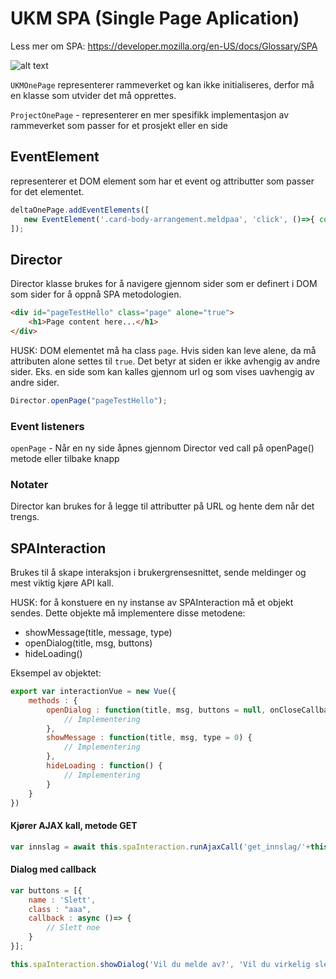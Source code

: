 # UKM SPA (Single Page Aplication)

Less mer om SPA: https://developer.mozilla.org/en-US/docs/Glossary/SPA


![alt text](https://github.com/UKMNorge/ukm-onepage-js/blob/main/docs/diagram-ukm-one-page.png?raw=true)


`UKMOnePage` representerer rammeverket og kan ikke initialiseres, derfor må en klasse som utvider det må opprettes.


`ProjectOnePage` - representerer en mer spesifikk implementasjon av rammeverket som passer for et prosjekt eller en side

## EventElement
representerer et DOM element som har et event og attributter som passer for det elementet.

```js
deltaOnePage.addEventElements([
   new EventElement('.card-body-arrangement.meldpaa', 'click', ()=>{ console.log("callback"); }, 'get_innslag_types', 'GET', ['pl_id'])        
]);
```


## Director
Director klasse brukes for å navigere gjennom sider som er definert i DOM som sider for å oppnå SPA metodologien.

```html
<div id="pageTestHello" class="page" alone="true">
	<h1>Page content here...</h1>
</div>
```
HUSK: DOM elementet må ha class `page`. Hvis siden kan leve alene, da må attributen alone settes til `true`. Det betyr at siden er ikke avhengig av andre sider. Eks. en side som kan kalles gjennom url og som vises uavhengig av andre sider.

```js
Director.openPage("pageTestHello");
```

### Event listeners
`openPage` - Når en ny side åpnes gjennom Director ved call på openPage() metode eller tilbake knapp


### Notater
Director kan brukes for å legge til attributter på URL og hente dem når det trengs.


## SPAInteraction

Brukes til å skape interaksjon i brukergrensesnittet, sende meldinger og mest viktig kjøre API kall.

HUSK: for å konstuere en ny instanse av SPAInteraction må et objekt sendes. Dette objekte må implementere disse metodene:
* showMessage(title, message, type)
* openDialog(title, msg, buttons)
* hideLoading()

Eksempel av objektet:

```js
export var interactionVue = new Vue({
    methods : {
        openDialog : function(title, msg, buttons = null, onCloseCallback) {
            // Implementering
        },
        showMessage : function(title, msg, type = 0) {
            // Implementering
        },
        hideLoading : function() {
            // Implementering
        }
    }
})
```

#### Kjører AJAX kall, metode GET
```js
var innslag = await this.spaInteraction.runAjaxCall('get_innslag/'+this.innslag_id, 'GET', {});

```

#### Dialog med callback
```js
var buttons = [{
	name : 'Slett',
	class : "aaa",
	callback : async ()=> {
	    // Slett noe
	}
}];

this.spaInteraction.showDialog('Vil du melde av?', 'Vil du virkelig slette dette?', buttons);
```
